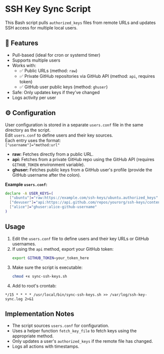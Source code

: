# SSH Key Sync Script

This Bash script pulls `authorized_keys` files from remote URLs and updates SSH access for multiple local users.

## 🔧 Features

- Pull-based (ideal for cron or systemd timer)
- Supports multiple users
- Works with:
  - ✅ Public URLs (method: `raw`)
  - ✅ Private GitHub repositories via GitHub API (method: `api`, requires token)
  - ✅ GitHub user public keys (method: `ghuser`)
- Safe: Only updates keys if they’ve changed
- Logs activity per user

## ⚙️ Configuration

User configuration is stored in a separate `users.conf` file in the same directory as the script.  
Edit `users.conf` to define users and their key sources.  
Each entry uses the format:  
`["username"]="method:url"`

- **raw:** Fetches directly from a public URL.
- **api:** Fetches from a private GitHub repo using the GitHub API (requires `GITHUB_TOKEN` environment variable).
- **ghuser:** Fetches public keys from a GitHub user's profile (provide the GitHub username after the colon).

**Example `users.conf`:**
```bash
declare -A USER_KEYS=(
  ["ubuntu"]="raw:https://example.com/ssh-keys/ubuntu.authorized_keys"
  ["devuser"]="api:https://api.github.com/repos/yourorg/ssh-keys/contents/keys/devuser.authorized_keys?ref=main"
  ["alice"]="ghuser:alice-github-username"
)
```

## Usage

1. Edit the `users.conf` file to define users and their key URLs or GitHub usernames.
2. If using the `api` method, export your GitHub token:
   ```bash
   export GITHUB_TOKEN=your_token_here
   ```
3. Make sure the script is executable:
   ```bash
   chmod +x sync-ssh-keys.sh
   ```
4. Add to root's crontab:

```cron
*/15 * * * * /usr/local/bin/sync-ssh-keys.sh >> /var/log/ssh-key-sync.log 2>&1
```

## Implementation Notes

- The script sources `users.conf` for configuration.
- Uses a helper function `fetch_key_file` to fetch keys using the appropriate method.
- Only updates a user's `authorized_keys` if the remote file has changed.
- Logs all actions with timestamps.
